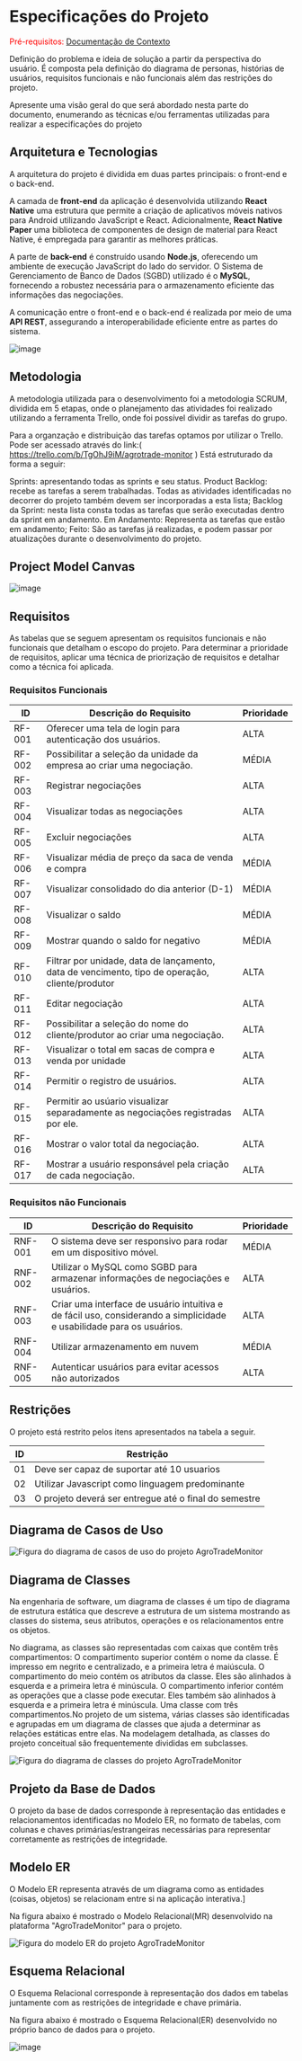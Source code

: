 # Especificações do Projeto

<span style="color:red">Pré-requisitos: <a href="1-Documentação de Contexto.md"> Documentação de Contexto</a></span>

Definição do problema e ideia de solução a partir da perspectiva do usuário. É composta pela definição do  diagrama de personas, histórias de usuários, requisitos funcionais e não funcionais além das restrições do projeto.

Apresente uma visão geral do que será abordado nesta parte do documento, enumerando as técnicas e/ou ferramentas utilizadas para realizar a especificações do projeto

## Arquitetura e Tecnologias

A arquitetura do projeto é dividida em duas partes principais: o front-end e o back-end. 

A camada de **front-end** da aplicação é desenvolvida utilizando **React Native**  uma estrutura que permite a criação de aplicativos móveis nativos para Android utilizando JavaScript e React. Adicionalmente, **React Native Paper** uma biblioteca de componentes de design de material para React Native, é empregada para garantir as melhores práticas.

A parte de **back-end** é construído usando **Node.js**, oferecendo um ambiente de execução JavaScript do lado do servidor. O Sistema de Gerenciamento de Banco de Dados (SGBD) utilizado é o **MySQL**,  fornecendo a robustez necessária para o armazenamento eficiente das informações das negociações.

A comunicação entre o front-end e o back-end é realizada por meio de uma **API REST**, assegurando a interoperabilidade eficiente entre as partes do sistema.

![image](https://github.com/ICEI-PUC-Minas-PMV-ADS/pmv-ads-2023-2-e5-proj-empext-t2-projAgronegocio/assets/32153247/0973d0fe-b685-4d06-b575-74ae313913bd)

## Metodologia

A metodologia utilizada para o desenvolvimento foi a metodologia SCRUM, dividida em 5 etapas, onde o planejamento das atividades foi realizado utilizando a ferramenta Trello, onde foi possível dividir as tarefas do grupo.

Para a organzação e distribuição das tarefas optamos por utilizar o Trello. Pode ser acessado através do link:( https://trello.com/b/TgOhJ9iM/agrotrade-monitor ) 
Está estruturado da forma a seguir:

Sprints: apresentando todas as sprints e seu status.
Product Backlog: recebe as tarefas a serem trabalhadas. Todas as atividades identificadas no decorrer do projeto também devem ser incorporadas a esta lista;
Backlog da Sprint: nesta lista consta todas as tarefas que serão executadas dentro da sprint em andamento.
Em Andamento: Representa as tarefas que estão em andamento;
Feito: São as tarefas já realizadas, e podem passar por atualizações durante o desenvolvimento do projeto.


## Project Model Canvas

![image](https://github.com/ICEI-PUC-Minas-PMV-ADS/pmv-ads-2023-2-e5-proj-empext-t2-projAgronegocio/assets/32153247/c5164e76-9917-4a55-84d6-580f97fb54d7)


## Requisitos

As tabelas que se seguem apresentam os requisitos funcionais e não funcionais que detalham o escopo do projeto. Para determinar a prioridade de requisitos, aplicar uma técnica de priorização de requisitos e detalhar como a técnica foi aplicada.

### Requisitos Funcionais

| ID     | Descrição do Requisito                                       | Prioridade |
|-------|--------------------------------------------------------------|------------|
| RF-001| Oferecer uma tela de login para autenticação dos usuários. | ALTA |  
| RF-002| Possibilitar a seleção da unidade da empresa ao criar uma negociação.| MÉDIA |
| RF-003| Registrar negociações | ALTA | 
| RF-004| Visualizar todas as negociações| ALTA | 
| RF-005| Excluir negociações | ALTA | 
| RF-006| Visualizar média de preço da saca de venda e compra | MÉDIA |
| RF-007| Visualizar consolidado do dia anterior (D-1) | MÉDIA |
| RF-008| Visualizar o saldo | MÉDIA | 
| RF-009| Mostrar quando o saldo for negativo | MÉDIA |
| RF-010| Filtrar por unidade, data de lançamento, data de vencimento, tipo de operação, cliente/produtor | ALTA |
| RF-011| Editar negociação | ALTA |
| RF-012| Possibilitar a seleção do nome do cliente/produtor ao criar uma negociação. | ALTA |
| RF-013| Visualizar o total em sacas de compra e venda por unidade | ALTA |
| RF-014| Permitir o registro de usuários. | ALTA |
| RF-015| Permitir ao usúario visualizar separadamente as negociações registradas por ele. | ALTA |
| RF-016| Mostrar o valor total da negociação. | ALTA |
| RF-017| Mostrar a usuário responsável pela criação de cada negociação. | ALTA |


### Requisitos não Funcionais

| ID     | Descrição do Requisito                                       | Prioridade |
|-------|--------------------------------------------------------------|------------|
| RNF-001| O sistema deve ser responsivo para rodar em um dispositivo móvel. | MÉDIA |
| RNF-002| Utilizar o MySQL como SGBD para armazenar informações de negociações e usuários. | ALTA |
| RNF-003| Criar uma interface de usuário intuitiva e de fácil uso, considerando a simplicidade e usabilidade para os usuários. | ALTA |
| RNF-004| Utilizar armazenamento em nuvem | MÉDIA |
| RNF-005| Autenticar usuários para evitar acessos não autorizados | ALTA |


## Restrições

O projeto está restrito pelos itens apresentados na tabela a seguir.

|ID| Restrição                                             |
|--|-------------------------------------------------------|
|01| Deve ser capaz de suportar até 10 usuarios            |
|02| Utilizar Javascript como linguagem predominante       |
|03| O projeto deverá ser entregue até o final do semestre |

## Diagrama de Casos de Uso


<img src="img/DiagramaCasoUso.png" alt="Figura do diagrama de casos de uso do projeto AgroTradeMonitor">

## Diagrama de Classes

Na engenharia de software, um diagrama de classes é um tipo de diagrama de estrutura estática que descreve a estrutura de um sistema mostrando as classes do sistema, seus atributos, operações e os relacionamentos entre os objetos.

No diagrama, as classes são representadas com caixas que contêm três compartimentos: O compartimento superior contém o nome da classe. É impresso em negrito e centralizado, e a primeira letra é maiúscula. O compartimento do meio contém os atributos da classe. Eles são alinhados à esquerda e a primeira letra é minúscula. O compartimento inferior contém as operações que a classe pode executar. Eles também são alinhados à esquerda e a primeira letra é minúscula. Uma classe com três compartimentos.No projeto de um sistema, várias classes são identificadas e agrupadas em um diagrama de classes que ajuda a determinar as relações estáticas entre elas. Na modelagem detalhada, as classes do projeto conceitual são frequentemente divididas em subclasses.

<img src="img/DiagramaClasse.png" alt="Figura do diagrama de classes do projeto AgroTradeMonitor">

## Projeto da Base de Dados

O projeto da base de dados corresponde à representação das entidades e relacionamentos identificadas no Modelo ER, no formato de tabelas, com colunas e chaves primárias/estrangeiras necessárias para representar corretamente as restrições de integridade.

## Modelo ER

O Modelo ER representa através de um diagrama como as entidades (coisas, objetos) se relacionam entre si na aplicação interativa.]

Na figura abaixo é mostrado o Modelo Relacional(MR) desenvolvido na plataforma "AgroTradeMonitor" para o projeto.

<img src="img/ModeloER.png" alt="Figura do modelo ER do projeto AgroTradeMonitor">

## Esquema Relacional

O Esquema Relacional corresponde à representação dos dados em tabelas juntamente com as restrições de integridade e chave primária.

Na figura abaixo é mostrado o Esquema Relacional(ER) desenvolvido no próprio banco de dados para o projeto.

![image](https://github.com/ICEI-PUC-Minas-PMV-ADS/pmv-ads-2023-2-e5-proj-empext-t2-projAgronegocio/assets/32153247/b1664570-2146-4d12-9ca6-843f59d7acb1)

